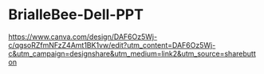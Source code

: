 # BrialleBee-Dell-PPT

https://www.canva.com/design/DAF6Oz5Wj-c/qgsoRZfmNFzZ4Amt1BK1vw/edit?utm_content=DAF6Oz5Wj-c&utm_campaign=designshare&utm_medium=link2&utm_source=sharebutton
